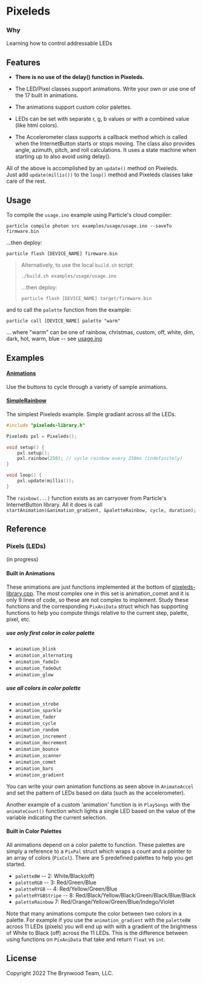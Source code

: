 # Pixeleds

### Why

Learning how to control addressable LEDs


## Features

* **There is no use of the delay() function in Pixeleds.**

* The LED/Pixel classes support animations.  Write your own or use one of the 17 built in animations.

* The animations support custom color palettes.

* LEDs can be set with separate r, g, b values or with a combined value (like html colors).

* The Accelerometer class supports a callback method which is called when the InternetButton starts
  or stops moving.  The class also provides angle, azimuth, pitch, and roll calculations.  It uses
  a state machine when starting up to also avoid using delay().

All of the above is accomplished by an `update()` method on Pixeleds.  
Just add `update(millis())` to the `loop()` method and Pixeleds classes take care of the rest.

## Usage

To compile the `usage.ino` example using Particle's cloud compiler:

`particle compile photon src examples/usage/usage.ino --saveTo firmware.bin`

...then deploy:

`particle flash [DEVICE_NAME] firmware.bin`

> Alternatively, to use the local `build.sh` script:
>
>`./build.sh examples/usage/usage.ino`
>
>...then deploy:
>
>`particle flash [DEVICE_NAME] target/firmware.bin`

and to call the `palette` function from the example:

`particle call [DEVICE_NAME] palette "warm"`

... where "warm" can be one of rainbow, christmas, custom, off, white, dim, dark, hot, warm, blue -- see [usage.ino](examples/usage/usage.ino) 

## Examples

#### [Animations](examples/custom-animation.cpp)
Use the buttons to cycle through a variety of sample animations.

#### [SimpleRainbow](examples/simple-rainbow.cpp)
The simplest Pixeleds example.  Simple gradiant across all the LEDs.

```c
#include "pixeleds-library.h"

Pixeleds pxl = Pixeleds();

void setup() {
    pxl.setup();
    pxl.rainbow(250); // cycle rainbow every 250ms (indefinitely)
}

void loop() {
    pxl.update(millis());
}
```

The `rainbow(...)` function exists as an carryover from Particle's InternetButton library.  All it
does is call `startAnimation(&animation_gradient, &paletteRainbow, cycle, duration);`


## Reference


### Pixels (LEDs)
(in progress)

#### Built in Animations

These animations are just functions implemented at the bottom of [pixeleds-library.cpp](src/pixeleds-library.cpp).
The most complex one in this set is animation_comet and it is only 9 lines of code, so these are not complex
to implement.  Study these functions and the corresponding `PixAniData` struct which has supporting functions
to help you compute things relative to the current step, palette, pixel, etc.

##### use only first color in color palette
* `animation_blink`
* `animation_alternating`
* `animation_fadeIn`
* `animation_fadeOut`
* `animation_glow`

##### use all colors in color palette
* `animation_strobe`
* `animation_sparkle`
* `animation_fader`
* `animation_cycle`
* `animation_random`
* `animation_increment`
* `animation_decrement`
* `animation_bounce`
* `animation_scanner`
* `animation_comet`
* `animation_bars`
* `animation_gradient`

You can write your own animation functions as seen above in `AnimateAccel` and set the pattern
of LEDs based on data (such as the accelerometer).

Another example of a custom 'animation' function is in `PlaySongs` with the `animateCount()`
function which lights a single LED based on the value of the variable indicating the current
selection.

#### Built in Color Palettes

All animations depend on a color palette to function.  These palettes are simply a reference to a
`PixPal` struct which wraps a count and a pointer to an array of colors (`PixCol`).
There are 5 predefined palettes to help you get started.

* `paletteBW` -- 2: White/Black(off)
* `paletteRGB` -- 3: Red/Green/Blue
* `paletteRYGB` -- 4: Red/Yellow/Green/Blue
* `paletteRYGBStripe` -- 8: Red/Black/Yellow/Black/Green/Black/Blue/Black
* `paletteRainbow` 7: Red/Orange/Yellow/Green/Blue/Indego/Violet

Note that many animations compute the color between two colors in a palette. For example if you
use the `animation_gradient` with the `paletteBW` across 11 LEDs (pixels) you will end up with
with a gradient of the brightness of White to Black (off) across the 11 LEDs.  This is the difference
between using functions on `PixAniData` that take and return `float` vs `int`.


## License
Copyright 2022 The Brynwood Team, LLC.